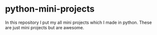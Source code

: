 # python-mini-projects
In this repository I put my all mini projects which I made in python. These are just mini projects but are awesome.
